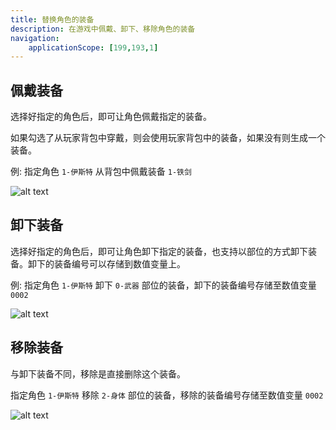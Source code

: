 ```yaml
---
title: 替换角色的装备
description: 在游戏中佩戴、卸下、移除角色的装备
navigation:
    applicationScope: [199,193,1]
---
```


## 佩戴装备

选择好指定的角色后，即可让角色佩戴指定的装备。

如果勾选了从玩家背包中穿戴，则会使用玩家背包中的装备，如果没有则生成一个装备。

例: 指定角色 `1-伊斯特` 从背包中佩戴装备 `1-铁剑`

![alt text](https://assbak.gcw.wiki/gcw/image/zh_hans/commands/actor/chngeactorequipment/image.png)

## 卸下装备

选择好指定的角色后，即可让角色卸下指定的装备，也支持以部位的方式卸下装备。卸下的装备编号可以存储到数值变量上。

例: 指定角色 `1-伊斯特` 卸下 `0-武器` 部位的装备，卸下的装备编号存储至数值变量 `0002`

![alt text](https://assbak.gcw.wiki/gcw/image/zh_hans/commands/actor/chngeactorequipment/image-1.png)

## 移除装备

与卸下装备不同，移除是直接删除这个装备。

指定角色 `1-伊斯特` 移除 `2-身体` 部位的装备，移除的装备编号存储至数值变量 `0002`

![alt text](https://assbak.gcw.wiki/gcw/image/zh_hans/commands/actor/chngeactorequipment/image-2.png)
